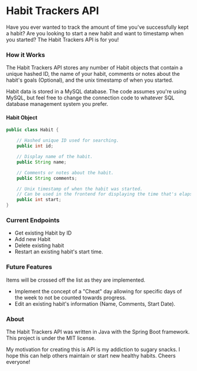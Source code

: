# Habit Trackers API

Have you ever wanted to track the amount of time you've successfully kept a habit? Are you looking to start a new habit and want to timestamp when you started? The Habit Trackers API is for you!


### How it Works
The Habit Trackers API stores any number of Habit objects that contain a unique hashed ID, the name of your habit, comments or notes about the habit's goals (Optional), and the unix timestamp of when you started.

Habit data is stored in a MySQL database. The code assumes you're using MySQL, but feel free to change the connection code to whatever SQL database management system you prefer.

#### Habit Object
```Java
public class Habit {

    // Hashed unique ID used for searching.
    public int id;

    // Display name of the habit.
    public String name;

    // Comments or notes about the habit.
    public String comments;

    // Unix timestamp of when the habit was started. 
    // Can be used in the frontend for displaying the time that's elapsed since starting the habit.
    public int start;
}
```


### Current Endpoints
- Get existing Habit by ID
- Add new Habit
- Delete existing habit
- Restart an existing habit's start time.


### Future Features
Items will be crossed off the list as they are implemented.
- Implement the concept of a "Cheat" day allowing for specific days of the week to not be counted towards progress.
- Edit an existing habit's information (Name, Comments, Start Date).


### About
The Habit Trackers API was written in Java with the Spring Boot framework. This project is under the MIT license.

My motivation for creating this is API is my addiction to sugary snacks. I hope this can help others maintain or start new healthy habits. Cheers everyone!
